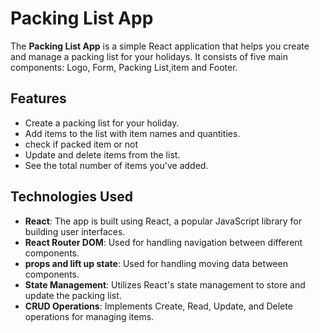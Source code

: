 # Packing List App

The **Packing List App** is a simple React application that helps you create and manage a packing list for your holidays. 
It consists of five main components: Logo, Form, Packing List,item and Footer.

## Features
- Create a packing list for your holiday.
- Add items to the list with item names and quantities.
- check if packed item or not
- Update and delete items from the list.
- See the total number of items you've added.

## Technologies Used

- **React**: The app is built using React, a popular JavaScript library for building user interfaces.
- **React Router DOM**: Used for handling navigation between different components.
- **props and lift up state**:  Used for handling moving data between components.
- **State Management**: Utilizes React's state management to store and update the packing list.
- **CRUD Operations**: Implements Create, Read, Update, and Delete operations for managing items.
